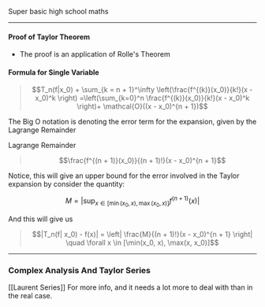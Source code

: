Super basic high school maths

---

#### Proof of Taylor Theorem 

* The proof is an application of Rolle's Theorem

#### Formula for Single Variable

> $$T_n(f|x_0) + \sum_{k = n + 1}^\infty 
> \left(\frac{f^{(k)}(x_0)}{k!}(x - x_0)^k \right)
> =\left(\sum_{k=0}^n \frac{f^{(k)}(x_0)}{k!}(x - x_0)^k \right)+ \mathcal{O}((x - x_0)^{n + 1})$$

The Big O notation is denoting the error term for the expansion, given by the Lagrange Remainder

Lagrange Remainder
> $$\frac{f^{(n + 1)}(x_0)}{(n + 1)!}(x - x_0)^{n + 1}$$

Notice, this will give an upper bound for the error involved in the Taylor expansion by consider the quantity: 

$$M =\left| \sup_{x \in [\min(x_0, x), \max(x_0, x)]} f^{(n + 1)}(x) \right|$$

And this will give us 
> $$|T_n(f| x_0) - f(x)| =  \left| 
> \frac{M}{(n + 1)!}(x - x_0)^{n + 1}
> \right| \quad \forall x \in [\min(x_0, x), \max(x, x_0)]$$


---

### Complex Analysis And Taylor Series

[[Laurent Series]] For more info, and it needs a lot more to deal with than in the real case. 




